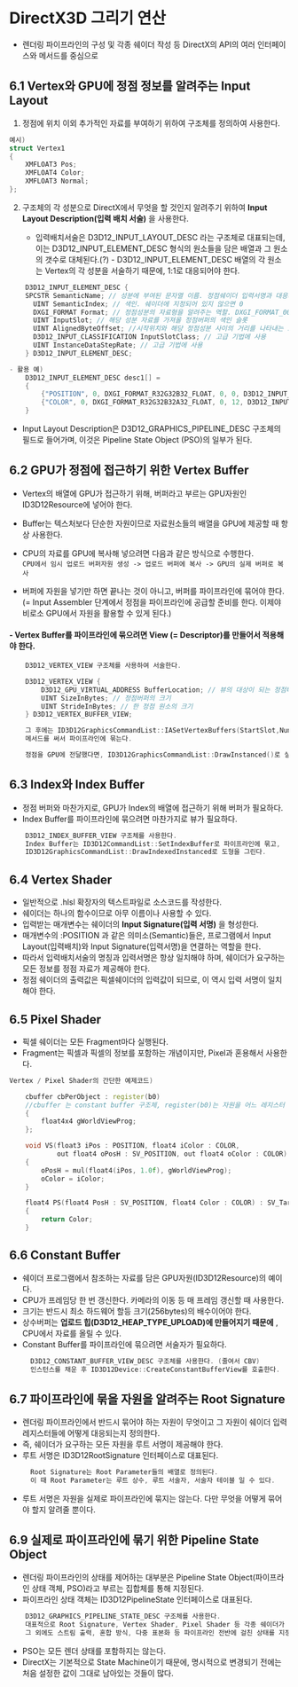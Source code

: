 # DirectX3D 그리기 연산
- 렌더링 파이프라인의 구성 및 각종 쉐이더 작성 등 DirectX의 API의 여러 인터페이스와 메서드를 중심으로

## 6.1 Vertex와 GPU에 정점 정보를 알려주는 Input Layout
1. 정점에 위치 이외 추가적인 자료를 부여하기 위하여 구조체를 정의하여 사용한다.
  ``` C++
  예시)
  struct Vertex1
  {
      XMFLOAT3 Pos;
      XMFLOAT4 Color;
      XMFLOAT3 Normal;
  };
  ```
  2. 구조체의 각 성분으로 DirectX에서 무엇을 할 것인지 알려주기 위하여 **Input Layout Description(입력 배치 서술)** 을 사용한다.
   
      - 입력배치서술은 D3D12_INPUT_LAYOUT_DESC 라는 구조체로 대표되는데,</br> 이는 D3D12_INPUT_ELEMENT_DESC 형식의 원소들을 담은 배열과 그 원소의 갯수로 대체된다.(?)
    - D3D12_INPUT_ELEMENT_DESC 배열의 각 원소는 Vertex의 각 성분을 서술하기 때문에, 1:1로 대응되어야 한다. 
  
``` C++
    D3D12_INPUT_ELEMENT_DESC { 
    SPCSTR SemanticName; // 성분에 부여된 문자열 이름. 정점쉐이더 입력서명과 대응시키는 역할
      UINT SemanticIndex; // 색인. 쉐이더에 지정되어 있지 않으면 0 
      DXGI_FORMAT Format; // 정점성분의 자료형을 알려주는 역할. DXGI_FORMAT_0000와 같은 형식으로 지정
      UINT InputSlot; // 해당 성분 자료를 가져올 정점버퍼의 색인 슬롯
      UINT AlignedByteOffset; //시작위치와 해당 정점성분 사이의 거리를 나타내는 오프셋
      D3D12_INPUT_CLASSIFICATION InputSlotClass; // 고급 기법에 사용
      UINT InstanceDataStepRate; // 고급 기법에 사용
    } D3D12_INPUT_ELEMENT_DESC;

- 활용 예)
    D3D12_INPUT_ELEMENT_DESC desc1[] = 
    {
        {"POSITION", 0, DXGI_FORMAT_R32G32B32_FLOAT, 0, 0, D3D12_INPUT_PER_VERTEX_DATA, 0},
        {"COLOR", 0, DXGI_FORMAT_R32G32B32A32_FLOAT, 0, 12, D3D12_INPUT_PER_VERTEX_DATA, 0}
    }

```

- Input Layout Description은 D3D12_GRAPHICS_PIPELINE_DESC 구조체의 필드로 들어가며, 이것은 Pipeline State Object (PSO)의 일부가 된다.

## 6.2 GPU가 정점에 접근하기 위한 Vertex Buffer
- Vertex의 배열에 GPU가 접근하기 위해, 버퍼라고 부르는 GPU자원인 ID3D12Resource에 넣어야 한다.
- Buffer는 텍스처보다 단순한 자원이므로 자료원소들의 배열을 GPU에 제공할 때 항상 사용한다.

- CPU의 자료를 GPU에 복사해 넣으려면 다음과 같은 방식으로 수행한다.    
`CPU에서 임시 업로드 버퍼자원 생성 -> 업로드 버퍼에 복사 -> GPU의 실제 버퍼로 복사`

- 버퍼에 자원을 넣기만 하면 끝나는 것이 아니고, 버퍼를 파이프라인에 묶어야 한다. </br>(= Input Assembler 단계에서 정점을 파이프라인에 공급할 준비를 한다. 이제야 비로소 GPU에서 자원을 활용할 수 있게 된다.)

#### - Vertex Buffer를 파이프라인에 묶으려면 View (= Descriptor)를 만들어서 적용해야 한다.
``` c++
    D3D12_VERTEX_VIEW 구조체를 사용하여 서술한다.

    D3D12_VERTEX_VIEW {
        D3D12_GPU_VIRTUAL_ADDRESS BufferLocation; // 뷰의 대상이 되는 정점버퍼의 가상 주소
        UINT SizeInBytes; // 정점버퍼의 크기
        UINT StrideInBytes; // 한 정점 원소의 크기 
    } D3D12_VERTEX_BUFFER_VIEW;

    그 후에는 ID3D12GraphicsCommandList::IASetVertexBuffers(StartSlot,NumBuffers, *pViews) 
    메서드를 써서 파이프라인에 묶는다.

    정점을 GPU에 전달했다면, ID3D12GraphicsCommandList::DrawInstanced()로 실제로 정점을 그린다.
``` 

## 6.3 Index와 Index Buffer
- 정점 버퍼와 마찬가지로, GPU가 Index의 배열에 접근하기 위해 버퍼가 필요하다.
- Index Buffer를 파이프라인에 묶으려면 마찬가지로 뷰가 필요하다.
``` c++
    D3D12_INDEX_BUFFER_VIEW 구조체를 사용한다.
    Index Buffer는 ID3D12CommandList::SetIndexBuffer로 파이프라인에 묶고,
    ID3D12GraphicsCommandList::DrawIndexedInstanced로 도형을 그린다.
```

## 6.4 Vertex Shader 
 - 일반적으로 .hlsl 확장자의 텍스트파일로 소스코드를 작성한다.
 - 쉐이더는 하나의 함수이므로 아무 이름이나 사용할 수 있다. 
 - 입력받는 매개변수는 쉐이더의 **Input Signature(입력 서명)** 을 형성한다.
 - 매개변수의 :POSITION 과 같은 의미소(Semantic)들은, 프로그램에서 Input Layout(입력배치)와 Input Signature(입력서명)을 연결하는 역할을 한다. 
 - 따라서 입력배치서술의 명칭과 입력서명은 항상 일치해야 하며, 쉐이더가 요구하는 모든 정보를 정점 자료가 제공해야 한다.
 - 정점 쉐이더의 출력값은 픽셀쉐이더의 입력값이 되므로, 이 역시 입력 서명이 일치해야 한다. 

## 6.5 Pixel Shader
- 픽셀 쉐이더는 모든 Fragment마다 실행된다.
- Fragment는 픽셀과 픽셀의 정보를 포함하는 개념이지만, Pixel과 혼용해서 사용한다.

``` C++
Vertex / Pixel Shader의 간단한 예제코드)

    cbuffer cbPerObject : register(b0) 
    //cbuffer 는 constant buffer 구조체, register(b0)는 자원을 어느 레지스터 슬롯에 묶을 것인지를 정해준다. 
    {
        float4x4 gWorldViewProg;
    }; 

    void VS(float3 iPos : POSITION, float4 iColor : COLOR,
            out float4 oPosH : SV_POSITION, out float4 oColor : COLOR)
    {
        oPosH = mul(float4(iPos, 1.0f), gWorldViewProg);
        oColor = iColor;
    }

    float4 PS(float4 PosH : SV_POSITION, float4 Color : COLOR) : SV_Target
    {
        return Color;
    }
```

## 6.6 Constant Buffer
- 쉐이더 프로그램에서 참조하는 자료를 담은 GPU자원(ID3D12Resource)의 예이다. 
- CPU가 프레임당 한 번 갱신한다. 카메라의 이동 등 매 프레임 갱신할 때 사용한다.
- 크기는 반드시 최소 하드웨어 할등 크기(256bytes)의 배수이어야 한다.
- 상수버퍼는 **업로드 힙(D3D12_HEAP_TYPE_UPLOAD)에 만들어지기 때문에** , CPU에서 자료를 올릴 수 있다.
- Constant Buffer를 파이프라인에 묶으려면 서술자가 필요하다.
  ``` c++
    D3D12_CONSTANT_BUFFER_VIEW_DESC 구조체를 사용한다. (줄여서 CBV)
    인스턴스를 채운 후 ID3D12Device::CreateConstantBufferView를 호출한다.
  ```

## 6.7 파이프라인에 묶을 자원을 알려주는 Root Signature 
- 렌더링 파이프라인에서 반드시 묶어야 하는 자원이 무엇이고 그 자원이 쉐이더 입력 레지스터들에 어떻게 대응되는지 정의한다.
- 즉, 쉐이더가 요구하는 모든 자원을 루트 서명이 제공해야 한다. 
- 루트 서명은 ID3D12RootSignature 인터페이스로 대표된다.
  ``` c++
    Root Signature는 Root Parameter들의 배열로 정의된다.
    이 때 Root Parameter는 루트 상수, 루트 서술자, 서술자 테이블 일 수 있다.
  ```
- 루트 서명은 자원을 실제로 파이프라인에 묶지는 않는다. 다만 무엇을 어떻게 묶어야 할지 알려줄 뿐이다. 

## 6.9 실제로 파이프라인에 묶기 위한 Pipeline State Object
- 렌더링 파이프라인의 상태를 제어하는 대부분은 Pipeline State Object(파이프라인 상태 객체, PSO)라고 부르는 집합체를 통해 지정된다. 
- 파이프라인 상태 객체는 ID3D12PipelineState 인터페이스로 대표된다.
``` c++
    D3D12_GRAPHICS_PIPELINE_STATE_DESC 구조체를 사용한다.
    대표적으로 Root Signature, Vertex Shader, Pixel Shader 등 각종 쉐이더가 있고, 
    그 외에도 스트림 출력, 혼합 방식, 다중 표본화 등 파이프라인 전반에 걸친 상태를 지정한다.
```

- PSO는 모든 렌더 상태를 포함하지는 않는다. 
- DirectX는 기본적으로 State Machine이기 때문에, 명시적으로 변경되기 전에는 처음 설정한 값이 그대로 남아있는 것들이 많다.